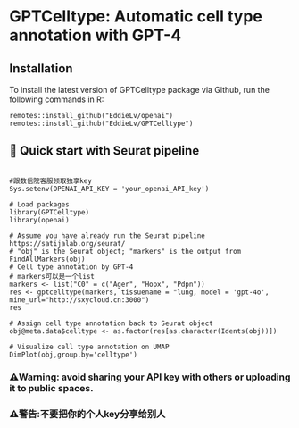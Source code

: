 GPTCelltype: Automatic cell type annotation with GPT-4
====

## Installation 

To install the latest version of GPTCelltype package via Github, run the following commands in R:
```{r eval = FALSE}
remotes::install_github("EddieLv/openai")
remotes::install_github("EddieLv/GPTCelltype")
```

##  🚀 Quick start with Seurat pipeline 


```{r eval = FALSE}

#跟数信院客服领取独享key
Sys.setenv(OPENAI_API_KEY = 'your_openai_API_key')

# Load packages
library(GPTCelltype)
library(openai)

# Assume you have already run the Seurat pipeline https://satijalab.org/seurat/
# "obj" is the Seurat object; "markers" is the output from FindAllMarkers(obj)
# Cell type annotation by GPT-4
# markers可以是一个list
markers <- list("C0" = c("Ager", "Hopx", "Pdpn"))
res <- gptcelltype(markers, tissuename = "lung, model = 'gpt-4o', mine_url="http://sxycloud.cn:3000")
res

# Assign cell type annotation back to Seurat object
obj@meta.data$celltype <- as.factor(res[as.character(Idents(obj))])

# Visualize cell type annotation on UMAP
DimPlot(obj,group.by='celltype')
```

### ⚠️Warning: avoid sharing your API key with others or uploading it to public spaces.
### ⚠️警告:不要把你的个人key分享给别人

